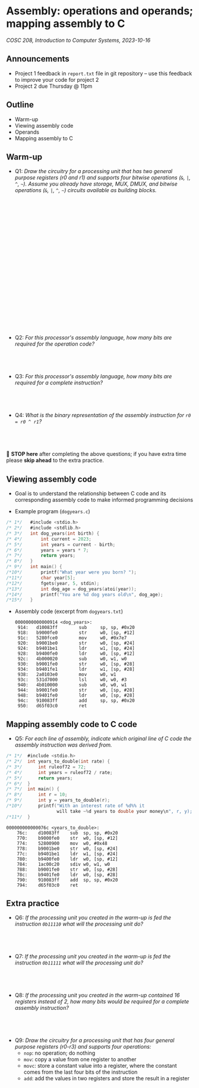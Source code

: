 # Assembly: operations and operands; mapping assembly to C
_COSC 208, Introduction to Computer Systems, 2023-10-16_

## Announcements
* Project 1 feedback in `report.txt` file in git repository – use this feedback to improve your code for project 2
* Project 2 due Thursday @ 11pm

## Outline
* Warm-up
* Viewing assembly code
* Operands
* Mapping assembly to C

## Warm-up

* Q1: _Draw the circuitry for a processing unit that has two general purpose registers (r0 and r1) and supports four bitwise operations (`&`, `|`, `^`, `~`). Assume you already have storage, MUX, DMUX, and bitwise operations (`&`, `|`, `^`, `~`) circuits available as building blocks._

<p style="height:25em;"></p>

* Q2: _For this processor's assembly language, how many bits are required for the operation code?_

<p style="height:3em;"></p>

* Q3: _For this processor's assembly language, how many bits are required for a complete instruction?_

<p style="height:3em;"></p>

* Q4: _What is the binary representation of the assembly instruction for `r0 = r0 ^ r1`?_

<p style="height:3em;"></p>

🛑 **STOP here** after completing the above questions; if you have extra time please **skip ahead** to the extra practice.

<div style="page-break-after:always;"></div>

## Viewing assembly code

* Goal is to understand the relationship between C code and its corresponding assembly code to make informed programming decisions

* Example program (`dogyears.c`)


```c
/* 1*/   #include <stdio.h>
/* 2*/   #include <stdlib.h>
/* 3*/   int dog_years(int birth) {
/* 4*/       int current = 2023;
/* 5*/       int years = current - birth;
/* 6*/       years = years * 7;
/* 7*/       return years;
/* 8*/   }
/* 9*/   int main() {
/*10*/       printf("What year were you born? ");
/*11*/       char year[5];
/*12*/       fgets(year, 5, stdin);
/*13*/       int dog_age = dog_years(atoi(year));
/*14*/       printf("You are %d dog years old\n", dog_age);
/*15*/   }
```

* Assembly code (excerpt from `dogyears.txt`)
    ```
    0000000000000914 <dog_years>:
     914:   d10083ff        sub     sp, sp, #0x20
     918:   b9000fe0        str     w0, [sp, #12]
     91c:   5280fce0        mov     w0, #0x7e7
     920:   b9001be0        str     w0, [sp, #24]
     924:   b9401be1        ldr     w1, [sp, #24]
     928:   b9400fe0        ldr     w0, [sp, #12]
     92c:   4b000020        sub     w0, w1, w0
     930:   b9001fe0        str     w0, [sp, #28]
     934:   b9401fe1        ldr     w1, [sp, #28]
     938:   2a0103e0        mov     w0, w1
     93c:   531d7000        lsl     w0, w0, #3
     940:   4b010000        sub     w0, w0, w1
     944:   b9001fe0        str     w0, [sp, #28]
     948:   b9401fe0        ldr     w0, [sp, #28]
     94c:   910083ff        add     sp, sp, #0x20
     950:   d65f03c0        ret
    ```

<div style="page-break-after:always;"></div>

## Mapping assembly code to C code

* Q5: _For each line of assembly, indicate which original line of C code the assembly instruction was derived from._


```c
/* 1*/  #include <stdio.h>
/* 2*/  int years_to_double(int rate) {
/* 3*/      int ruleof72 = 72;
/* 4*/      int years = ruleof72 / rate;
/* 5*/      return years;
/* 6*/  }
/* 7*/  int main() {
/* 8*/      int r = 10;
/* 9*/      int y = years_to_double(r);
/*10*/      printf("With an interest rate of %d%% it 
                   will take ~%d years to double your money\n", r, y);
/*11*/  }
```

```
000000000000076c <years_to_double>:
    76c:	d10083ff 	sub  sp, sp, #0x20
    770:	b9000fe0 	str  w0, [sp, #12]
    774:	52800900 	mov  w0, #0x48
    778:	b9001be0 	str  w0, [sp, #24]
    77c:	b9401be1 	ldr  w1, [sp, #24]
    780:	b9400fe0 	ldr  w0, [sp, #12]
    784:	1ac00c20 	sdiv w0, w1, w0
    788:	b9001fe0 	str  w0, [sp, #28]
    78c:	b9401fe0 	ldr  w0, [sp, #28]
    790:	910083ff 	add  sp, sp, #0x20
    794:	d65f03c0 	ret
```

<div style="page-break-after:always;"></div>

## Extra practice

* Q6: _If the processing unit you created in the warm-up is fed the instruction `0b11110` what will the processing unit do?_

<p style="height:3em;"></p>

* Q7: _If the processing unit you created in the warm-up is fed the instruction `0b11111` what will the processing unit do?_

<p style="height:3em;"></p>

* Q8: _If the processing unit you created in the warm-up contained 16 registers instead of 2, how many bits would be required for a complete assembly instruction?_

<p style="height:3em;"></p>

* Q9: _Draw the circuitry for a processing unit that has four general purpose registers (r0-r3) and supports four operations:_
    * `nop`: no operation; do nothing
    * `mov`: copy a value from one register to another
    * `movc`: store a constant value into a register, where the constant comes from the last four bits of the instruction
    * `add`: add the values in two registers and store the result in a register

